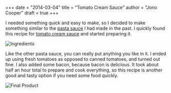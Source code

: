 +++
date = "2014-03-04"
title = "Tomato Cream Sauce"
author = "Jono Cooper"
draft = true
+++

I needed something quick and easy to make, so I decided to make something similar to the [pasta sauce](/pasta-sauce/) I had made in the past. I quickly found this recipe for [tomato cream sauce](http://allrecipes.com/recipe/tomato-cream-sauce-for-pasta/) and started preparing it.

![Ingredients](http://files.mintco.de/site/images/cream-pasta-1.jpg)

Like the other pasta sauce, you can really put anything you like in it. I ended up using fresh tomatoes as opposed to canned tomatoes, and turned out fine. I also added some bacon, because bacon is delicious. It took about half an hour total to prepare and cook everything, so this recipe is another good and tasty option if you need some food quickly.

![Final Product](http://files.mintco.de/site/images/cream-pasta-2.jpg)
